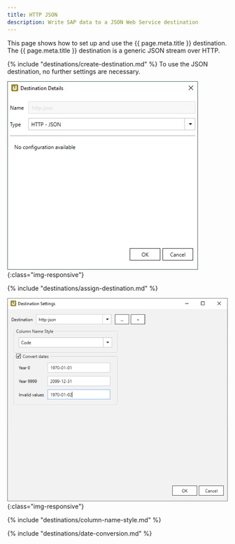 ```yaml
---
title: HTTP JSON
description: Write SAP data to a JSON Web Service destination
---
```



This page shows how to set up and use the {{ page.meta.title }} destination. <br>
The {{ page.meta.title }} destination is a generic JSON stream over HTTP. 

{% include "destinations/create-destination.md" %}
To use the JSON destination, no further settings are necessary.

![Destination-Details](../../assets/images/xu/documentation/destinations/http-json/destination-details.png){:class="img-responsive"}

{% include "destinations/assign-destination.md" %}

![Destination-settings](../../assets/images/xu/documentation/destinations/http-json/destination-settings.png){:class="img-responsive"}

{% include "destinations/column-name-style.md" %}

{% include "destinations/date-conversion.md" %}
